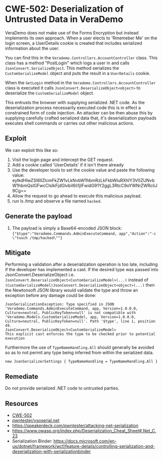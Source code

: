 CWE-502: Deserialization of Untrusted Data in VeraDemo
======================================================

VeraDemo does not make use of the Forms Encryption but instead implements its own approach.
When a user elects to 'Rmemeber Me' on the login screen, a UserDetails cookie is created that includes serialized information about the user.

You can find this in the ```Verademo.Controllers.AccountController``` class.
This class has a method "PostLogin" which logs a user in and calls ```JsonConvert.SerializeObject```.
This method serializes the ```CustomSerializeModel``` object and puts the result in a ```UserDetails``` cookie.

When the ```GetLogin``` method in the ```Verademo.Controllers.AccountController``` class is executed it calls ```JsonConvert.DeserializeObject<object>``` to deserialize the ```CustomSerializeModel``` object.

This entrusts the browser with supplying serialized .NET code. As the deserialization process necessarily executed code
this is in effect a constrained form of code injection. An attacker can be then abuse this by supplying carefully crafted 
serialized data that, it's deserialization payloads executes shell commands or carries out other malicious actions.

Exploit
-------
We can exploit this like so:

1. Visit the login page and intercept the GET request.
2. Add a cookie called 'UserDetails' if it isn't there already
2. Use the developer tools to set the cookie value and paste the following value: eyIkdHlwZSI6IlZlcmFkZW1vLkNvbW1hbmRzLkFkbWluRXhlY3V0ZUNvbW1hbmQsIGFwcCIsIkFjdGlvbiI6Ii1jIFwidG91Y2ggL3RtcC9oYWNrZWRcIiJ9Cg==
3. Allow the request to go ahead to execute this malicious payload.
4. run ls /tmp and observe a file named `hacked`.

Generate the payload
--------------------
1. The payload is simply a Base64-encoded JSON block: ```{"$type":"Verademo.Commands.AdminExecuteCommand, app","Action":"-c \"touch /tmp/hacked\""}```

Mitigate
--------
Performing a validation after a deserialization operation is too late, including if the developer has implemented a cast. If the desired type was passed into JsonConvert.DeserializeObject i.e. `JsonConvert.DeserializeObject<CustomSerializeModel>(...)` instead of `(CustomSerializeModel)JsonConvert.DeserializeObject<object>(...)` then the Newtonsoft JSON library would validate the type and throw an exception before any damage could be done:

```
JsonSerializationException: Type specified in JSON 'Verademo.Commands.AdminExecuteCommand, app, Version=1.0.0.0, Culture=neutral, PublicKeyToken=null' is not compatible with 'Verademo.Models.CustomSerializeModel, app, Version=1.0.0.0, Culture=neutral, PublicKeyToken=null'. Path '$type', line 1, position 49.
JsonConvert.DeserializeObject<CustomSerializeModel>
This explicit cast enforces the type to be checked prior to potential execution
```

Furthermore the use of `TypeNameHandling.All` should generally be avoided so as to not permit any type being inferred from within the serialized data.
```
new JsonSerializerSettings { TypeNameHandling = TypeNameHandling.All }
```

Remediate
---------
Do not provide serialized .NET code to untrusted parties.


Resources
---------
* [CWE-502](https://cwe.mitre.org/data/definitions/502.html)
* [pwntester/ysoserial.net](https://github.com/pwntester/ysoserial.net)
* https://speakerdeck.com/pwntester/attacking-net-serialization
* https://www.owasp.org/index.php/Deserialization_Cheat_Sheet#.Net_C.23
* Serialization Binder: https://docs.microsoft.com/en-us/dotnet/framework/wcf/feature-details/controlling-serialization-and-deserialization-with-serializationbinder